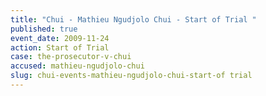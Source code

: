 ```yaml
---
title: "Chui - Mathieu Ngudjolo Chui - Start of Trial "
published: true
event_date: 2009-11-24
action: Start of Trial
case: the-prosecutor-v-chui
accused: mathieu-ngudjolo-chui
slug: chui-events-mathieu-ngudjolo-chui-start-of trial
---
```

